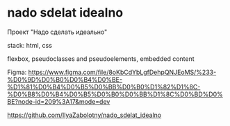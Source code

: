 # nado sdelat idealno

Проект "Надо сделать идеально"


stack: html, css


flexbox, pseudoclasses and pseudoelements, embedded content


Figma: https://www.figma.com/file/8oKbCdYbLgfDehpQNJEoMS/%233-%D0%9D%D0%B0%D0%B4%D0%BE-%D1%81%D0%B4%D0%B5%D0%BB%D0%B0%D1%82%D1%8C-%D0%B8%D0%B4%D0%B5%D0%B0%D0%BB%D1%8C%D0%BD%D0%BE?node-id=209%3A17&mode=dev


https://github.com/IlyaZabolotny/nado_sdelat_idealno
